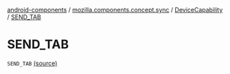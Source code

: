 [android-components](../../index.md) / [mozilla.components.concept.sync](../index.md) / [DeviceCapability](index.md) / [SEND_TAB](./-s-e-n-d_-t-a-b.md)

# SEND_TAB

`SEND_TAB` [(source)](https://github.com/mozilla-mobile/android-components/blob/master/components/concept/sync/src/main/java/mozilla/components/concept/sync/Devices.kt#L146)